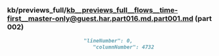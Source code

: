### kb/previews_full/kb__previews_full__flows__time-first__master-only@guest.har.part016.md.part001.md (part 002)

```md
                         "lineNumber": 0,
                            "columnNumber": 4732

```

```
